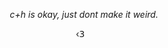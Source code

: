 <p align="center">
  
<p align="center">
<i> c+h is okay, just dont make it weird. </i>

<p align="center">
  ‹𝟥    ‎ ‎ ‎ 
  </p>

